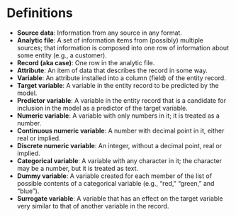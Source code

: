 # Definitions
 - **Source data**: Information from any source in any format. 
 - **Analytic file**: A set of information items from (possibly) multiple sources; that information is composed into one row of information about some entity (e.g., a customer). 
 - **Record (aka case)**: One row in the analytic file. 
 - **Attribute**: An item of data that describes the record in some way. 
 - **Variable**: An attribute installed into a column (field) of the entity record. 
 - **Target variable**: A variable in the entity record to be predicted by the model.  
 - **Predictor variable**: A variable in the entity record that is a candidate for inclusion in the model as a predictor of the target variable. 
 - **Numeric variable**: A variable with only numbers in it; it is treated as a number.  
  - **Continuous numeric variable**: A number with decimal point in it, either real or implied. 
  - **Discrete numeric variable**: An integer, without a decimal point, real or implied. 
- **Categorical variable**: A variable with any character in it; the character may be a number, but it is treated as text. 
- **Dummy variable**: A variable created for each member of the list of possible contents of a categorical variable (e.g., “red,” “green,” and “blue”). 
- **Surrogate variable**: A variable that has an effect on the target variable very similar to that of another variable in the record.
